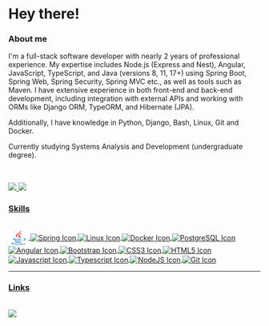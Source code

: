 # Hey there!

### About me

I'm a full-stack software developer with nearly 2 years of professional experience. My expertise includes Node.js (Express and Nest), Angular, JavaScript, TypeScript, and Java (versions 8, 11, 17+) using Spring Boot, Spring Web, Spring Security, Spring MVC etc., as well as tools such as Maven. I have extensive experience in both front-end and back-end development, including integration with external APIs and working with ORMs like Django ORM, TypeORM, and Hibernate (JPA).

Additionally, I have knowledge in Python, Django, Bash, Linux, Git and Docker.

Currently studying Systems Analysis and Development (undergraduate degree).
 
##
<br>
<div>
  <a href="https://github.com/farchettiensis">
  <img height="180" src="https://github-readme-stats.vercel.app/api?username=farchettiensis&count_private=true&show_icons=true&theme=radical"/>
  <img height="180" src="https://github-readme-stats.vercel.app/api/top-langs/?username=farchettiensis&langs_count=10&layout=compact&theme=radical"/>
</div>


<div style="display: inline_block">
  <h3>Skills</h3><br>
  <img align="center" alt="Java Icon" height="30" width="40" src="https://raw.githubusercontent.com/devicons/devicon/master/icons/java/java-original.svg"/>
  <img align="center" alt="Spring Icon" height="30" width="40" src="https://www.vectorlogo.zone/logos/springio/springio-icon.svg"/>
  <img align="center" alt="Linux Icon" height="30" width="40" src="https://cdn.jsdelivr.net/gh/devicons/devicon/icons/linux/linux-original.svg"/>
  <img align="center" alt="Docker Icon" height="30" width="40" src="https://cdn.jsdelivr.net/gh/devicons/devicon/icons/docker/docker-original.svg"/>
  <img align="center" alt="PostgreSQL Icon" height="30" width="40" src="https://cdn.jsdelivr.net/gh/devicons/devicon/icons/postgresql/postgresql-original.svg"/>
  <img align="center" alt="Angular Icon" height="30" width="40" src="https://cdn.jsdelivr.net/gh/devicons/devicon/icons/angularjs/angularjs-original.svg"/>
  <img align="center" alt="Bootstrap Icon" height="30" width="40" src="https://cdn.jsdelivr.net/gh/devicons/devicon/icons/bootstrap/bootstrap-original.svg"/>
  <img align="center" alt="CSS3 Icon" height="30" width="40" src="https://cdn.jsdelivr.net/gh/devicons/devicon/icons/css3/css3-original.svg"/>
  <img align="center" alt="HTML5 Icon" height="30" width="40" src="https://cdn.jsdelivr.net/gh/devicons/devicon/icons/html5/html5-original.svg"/>
  <img align="center" alt="Javascript Icon" height="30" width="40" src="https://cdn.jsdelivr.net/gh/devicons/devicon/icons/javascript/javascript-original.svg"/>
  <img align="center" alt="Typescript Icon" height="30" width="40" src="https://cdn.jsdelivr.net/gh/devicons/devicon/icons/typescript/typescript-original.svg"/>
  <img align="center" alt="NodeJS Icon" height="30" width="40" src="https://cdn.jsdelivr.net/gh/devicons/devicon/icons/nodejs/nodejs-original.svg"/>
  <img align="center" alt="Git Icon" height="30" width="40" src="https://cdn.jsdelivr.net/gh/devicons/devicon/icons/git/git-original.svg"/>
</div>

***

<div>
  <h3>Links</h3><br>
  <a href="https://www.linkedin.com/in/fernando-belmonte-archetti-817689247/" target="_blank"><img target="_blanck" src="https://img.shields.io/badge/LinkedIn-0077B5?style=for-the-badge&logo=linkedin&logoColor=white"></a>
</div>

##
